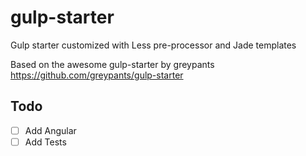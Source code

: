gulp-starter
============

Gulp starter customized with Less pre-processor and Jade templates

Based on the awesome gulp-starter by greypants https://github.com/greypants/gulp-starter

## Todo

- [ ] Add Angular
- [ ] Add Tests
